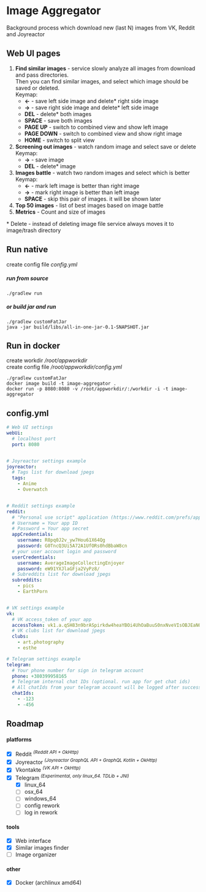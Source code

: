 # Image Aggregator
Background process which download new (last N) images from VK, Reddit and Joyreactor

## Web UI pages

1. **Find similar images** - service slowly analyze all images from download and pass directories.   
Then you can find similar images, and select which image should be saved or deleted.  
   Keymap:
    - **←** - save left side image and delete* right side image
    - **→** - save right side image and delete* left side image
    - **DEL** - delete* both images
    - **SPACE** - save both images
    - **PAGE UP** - switch to combined view and show left image
    - **PAGE DOWN** - switch to combined view and show right image
    - **HOME** - switch to split view
2. **Screening out images** - watch random image and select save or delete  
   Keymap:
   - **→** - save image
   - **DEL** - delete* image
3. **Images battle** - watch two random images and select which is better  
   Keymap:
   - **←** - mark left image is better than right image
   - **→** - mark right image is better than left image
   - **SPACE** - skip this pair of images. it will be shown later
4. **Top 50 images** - list of best images based on image battle  
5. **Metrics** - Count and size of images  

\* Delete - instead of deleting image file service always moves it to image/trash directory

## Run native
create config file _config.yml_

##### run from source
```
./gradlew run
```

##### or build jar and run
```
./gradlew customFatJar
java -jar build/libs/all-in-one-jar-0.1-SNAPSHOT.jar
```

## Run in docker
create workdir _/root/appworkdir_  
create config file _/root/appworkdir/config.yml_  
```
./gradlew customFatJar
docker image build -t image-aggregator .
docker run -p 8080:8080 -v /root/appworkdir/:/workdir -i -t image-aggregator
```




## config.yml
```yaml
# Web UI settings
webUi:
  # localhost port
  port: 8080


# Joyreactor settings example
joyreactor:
  # Tags list for download jpegs
  tags:
    - Anime
    - Overwatch


# Reddit settings example
reddit:
  # "Personal use script" application (https://www.reddit.com/prefs/apps)
  # Username = Your app ID
  # Password = Your app secret
  appCredentials:
    username: R8pq0J2v_yw7Hou61X64Qg
    password: G0TncQ3Ui5A72A1UfORs0hdBbaW8cn
  # your user account login and password
  userCredentials:
    username: AverageImageCollectingEnjoyer
    password: eW91YXJlaGFja2VyPz8/
  # Subreddits list for download jpegs
  subreddits:
    - pics
    - EarthPorn


# VK settings example
vk:
  # VK access_token of your app
  accessToken: vk1.a.qSH83n9brASpirkdw4heaYBOi4UhOaBuuS0nxNveVIsOBJEaNOwdUbDTyTn2GnLRyxZ3PpMKEP2H-7qpvPr3eJXCR4VNlt3tDozB2yHSxFT72h-zJrevSexdx-ABZgyoxyBHIjIZVFHw4QIVB2g4lKJiglnV2eWJoRKboXEnC5jGvI4am9hKqklW6r6mcK9s8cd-zZgrWr4GoueZ5F2vWA
  # VK clubs list for download jpegs
  clubs:
    - art.photography
    - esthe

# Telegram settings example
telegram:
  # Your phone number for sign in telegram account
  phone: +380399958165
  # Telegram internal chat IDs (optional. run app for get chat ids)
  # All chatIds from your telegram account will be logged after successful auth
  chatIds:
    - -123
    - -456
```

## Roadmap

#### platforms
- [x] Reddit <sup>_(Reddit API + OkHttp)_</sup>
- [x] Joyreactor <sup>_(Joyreactor GraphQL API + GraphQL Kotlin + OkHttp)_</sup>
- [x] Vkontakte <sup>_(VK API + OkHttp)_</sup>
- [x] Telegram <sup>_(Experimental, only linux_64. TDLib + JNI)_</sup>
  - [x] linux_64
  - [ ] osx_64
  - [ ] windows_64
  - [ ] config rework
  - [ ] log in rework

#### tools
- [x] Web interface
- [x] Similar images finder
- [ ] Image organizer

#### other
- [x] Docker (archlinux amd64)
